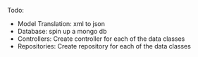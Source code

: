 ﻿Todo:
- Model Translation: xml to json
- Database: spin up a mongo db
- Controllers: Create controller for each of the data classes
- Repositories: Create repository for each of the data classes
